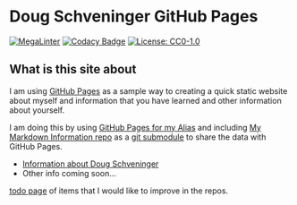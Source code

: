 # Doug Schveninger GitHub Pages

 <!-- markdownlint-disable -->
[![MegaLinter](https://github.com/dschveninger/dschveninger.github.io/workflows/MegaLinter/badge.svg?branch=main)](https://github.com/dschveninger/dschveninger.github.io/actions?query=workflow%3AMegaLinter+branch%3Amain)  [![Codacy Badge](https://api.codacy.com/project/badge/Grade/5e8bce49e0df4be8a880f2df02759d88)](https://app.codacy.com/gh/dschveninger/dschveninger.github.io/dashboard?utm_source=github.com&utm_medium=referral&utm_content=dschveninger/dschveninger.github.io&utm_campaign=Badge_Grade) [![License: CC0-1.0](https://img.shields.io/badge/License-CC0_1.0-lightgrey.svg)](http://creativecommons.org/publicdomain/zero/1.0/)
 <!-- markdownlint-restore -->

## What is this site about

<!-- markdown-link-check-disable -->
I am using [GitHub Pages](https://docs.github.com/en/pages)
as a sample way to creating a quick static website about myself and information that you have
learned and other information about yourself.
<!-- markdown-link-check-enable -->

I am doing this by using [GitHub Pages for my Alias](https://github.com/dschveninger/dschveninger.github.io) and including
[My Markdown Information repo](https://github.com/dschveninger/dougschveninger) as a
[git submodule](https://git-scm.com/book/en/v2/Git-Tools-Submodules) to share the data with GitHub Pages.
<!-- markdown-link-check-disable -->

- [Information about Doug Schveninger](dougschveninger/README.md)
- Other info coming soon...

<!-- markdown-link-check-enable -->
[todo page](TODO.md) of items that I would like to improve in the repos.
